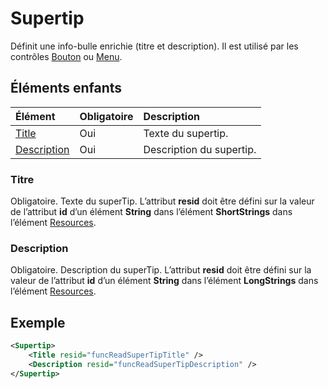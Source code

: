 # <a name="supertip"></a>Supertip

Définit une info-bulle enrichie (titre et description). Il est utilisé par les contrôles [Bouton](control.md#button-control) ou [Menu](control.md#menu-dropdown-button-controls).

## <a name="child-elements"></a>Éléments enfants

|  Élément |  Obligatoire  |  Description  |
|:-----|:-----|:-----|
|  [Title](#title)        | Oui |   Texte du supertip.         |
|  [Description](#description)  | Oui |  Description du supertip.    |

### <a name="title"></a>Titre

Obligatoire. Texte du superTip. L’attribut  **resid** doit être défini sur la valeur de l’attribut **id** d’un élément **String** dans l’élément **ShortStrings** dans l’élément [Resources](resources.md).

### <a name="description"></a>Description

Obligatoire. Description du superTip. L’attribut  **resid** doit être défini sur la valeur de l’attribut **id** d’un élément **String** dans l’élément **LongStrings** dans l’élément [Resources](resources.md).

## <a name="example"></a>Exemple

```xml
<Supertip>
    <Title resid="funcReadSuperTipTitle" />
    <Description resid="funcReadSuperTipDescription" />
</Supertip>
```
